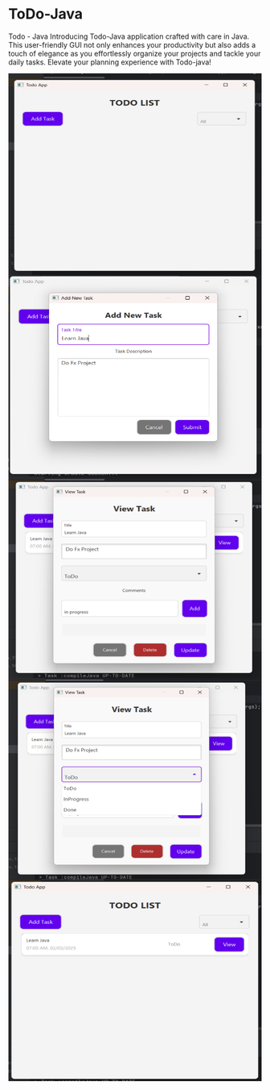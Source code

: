 # ToDo-Java
<htmL>
<head>
<body>
<p id ="myText" align="left">Todo - Java
Introducing Todo-Java application crafted with care in Java. This user-friendly GUI not only enhances your productivity but also adds a touch of elegance as you effortlessly organize your projects and tackle your daily tasks. Elevate your planning experience with Todo-java! </p>
<div>
  <img align="center" width="700" height="400" src="https://github.com/Matekotw/scr-todo-java/blob/main/1a.png">
  <img align="center" width="700" height="400" src="https://github.com/Matekotw/scr-todo-java/blob/main/2.png">
  <img align="center" width="700" height="400" src="https://github.com/Matekotw/scr-todo-java/blob/main/3a.png">
  <img align="center" width="700" height="400" src="https://github.com/Matekotw/scr-todo-java/blob/main/4a.png">
  <img align="center" width="700" height="400" src="https://github.com/Matekotw/scr-todo-java/blob/main/5a.png">
</div>
</body>
</head>
</htmL>
